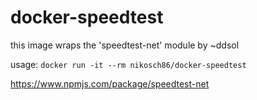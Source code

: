 # docker-speedtest

this image wraps the 'speedtest-net' module by ~ddsol  

usage: 
`docker run -it --rm nikosch86/docker-speedtest`  


https://www.npmjs.com/package/speedtest-net
